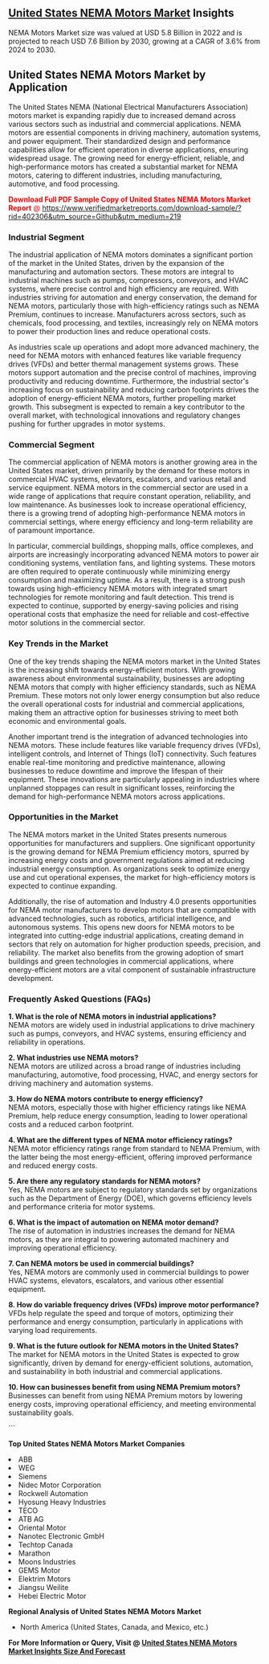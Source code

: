 <h2><a href="https://www.verifiedmarketreports.com/download-sample/?rid=402306&amp;utm_source=Github&amp;utm_medium=219" target="_blank">United States NEMA Motors Market</a> Insights</h2><p>NEMA Motors Market size was valued at USD 5.8 Billion in 2022 and is projected to reach USD 7.6 Billion by 2030, growing at a CAGR of 3.6% from 2024 to 2030.</p><p> <h2>United States NEMA Motors Market by Application</h2> <p>The United States NEMA (National Electrical Manufacturers Association) motors market is expanding rapidly due to increased demand across various sectors such as industrial and commercial applications. NEMA motors are essential components in driving machinery, automation systems, and power equipment. Their standardized design and performance capabilities allow for efficient operation in diverse applications, ensuring widespread usage. The growing need for energy-efficient, reliable, and high-performance motors has created a substantial market for NEMA motors, catering to different industries, including manufacturing, automotive, and food processing.</p> <p><p><span class=""><span style="color: #ff0000;"><strong>Download Full PDF Sample Copy of United States NEMA Motors Market Report</strong> @ </span><a href="https://www.verifiedmarketreports.com/download-sample/?rid=402306&amp;utm_source=Github&amp;utm_medium=219" target="_blank">https://www.verifiedmarketreports.com/download-sample/?rid=402306&amp;utm_source=Github&amp;utm_medium=219</a></span></p></p> <h3>Industrial Segment</h3> <p>The industrial application of NEMA motors dominates a significant portion of the market in the United States, driven by the expansion of the manufacturing and automation sectors. These motors are integral to industrial machines such as pumps, compressors, conveyors, and HVAC systems, where precise control and high efficiency are required. With industries striving for automation and energy conservation, the demand for NEMA motors, particularly those with high-efficiency ratings such as NEMA Premium, continues to increase. Manufacturers across sectors, such as chemicals, food processing, and textiles, increasingly rely on NEMA motors to power their production lines and reduce operational costs.</p> <p>As industries scale up operations and adopt more advanced machinery, the need for NEMA motors with enhanced features like variable frequency drives (VFDs) and better thermal management systems grows. These motors support automation and the precise control of machines, improving productivity and reducing downtime. Furthermore, the industrial sector's increasing focus on sustainability and reducing carbon footprints drives the adoption of energy-efficient NEMA motors, further propelling market growth. This subsegment is expected to remain a key contributor to the overall market, with technological innovations and regulatory changes pushing for further upgrades in motor systems.</p> <h3>Commercial Segment</h3> <p>The commercial application of NEMA motors is another growing area in the United States market, driven primarily by the demand for these motors in commercial HVAC systems, elevators, escalators, and various retail and service equipment. NEMA motors in the commercial sector are used in a wide range of applications that require constant operation, reliability, and low maintenance. As businesses look to increase operational efficiency, there is a growing trend of adopting high-performance NEMA motors in commercial settings, where energy efficiency and long-term reliability are of paramount importance.</p> <p>In particular, commercial buildings, shopping malls, office complexes, and airports are increasingly incorporating advanced NEMA motors to power air conditioning systems, ventilation fans, and lighting systems. These motors are often required to operate continuously while minimizing energy consumption and maximizing uptime. As a result, there is a strong push towards using high-efficiency NEMA motors with integrated smart technologies for remote monitoring and fault detection. This trend is expected to continue, supported by energy-saving policies and rising operational costs that emphasize the need for reliable and cost-effective motor solutions in the commercial sector.</p> <h3>Key Trends in the Market</h3> <p>One of the key trends shaping the NEMA motors market in the United States is the increasing shift towards energy-efficient motors. With growing awareness about environmental sustainability, businesses are adopting NEMA motors that comply with higher efficiency standards, such as NEMA Premium. These motors not only lower energy consumption but also reduce the overall operational costs for industrial and commercial applications, making them an attractive option for businesses striving to meet both economic and environmental goals.</p> <p>Another important trend is the integration of advanced technologies into NEMA motors. These include features like variable frequency drives (VFDs), intelligent controls, and Internet of Things (IoT) connectivity. Such features enable real-time monitoring and predictive maintenance, allowing businesses to reduce downtime and improve the lifespan of their equipment. These innovations are particularly appealing in industries where unplanned stoppages can result in significant losses, reinforcing the demand for high-performance NEMA motors across applications.</p> <h3>Opportunities in the Market</h3> <p>The NEMA motors market in the United States presents numerous opportunities for manufacturers and suppliers. One significant opportunity is the growing demand for NEMA Premium efficiency motors, spurred by increasing energy costs and government regulations aimed at reducing industrial energy consumption. As organizations seek to optimize energy use and cut operational expenses, the market for high-efficiency motors is expected to continue expanding.</p> <p>Additionally, the rise of automation and Industry 4.0 presents opportunities for NEMA motor manufacturers to develop motors that are compatible with advanced technologies, such as robotics, artificial intelligence, and autonomous systems. This opens new doors for NEMA motors to be integrated into cutting-edge industrial applications, creating demand in sectors that rely on automation for higher production speeds, precision, and reliability. The market also benefits from the growing adoption of smart buildings and green technologies in commercial applications, where energy-efficient motors are a vital component of sustainable infrastructure development.</p> <h3>Frequently Asked Questions (FAQs)</h3> <p><strong>1. What is the role of NEMA motors in industrial applications?</strong><br/>NEMA motors are widely used in industrial applications to drive machinery such as pumps, conveyors, and HVAC systems, ensuring efficiency and reliability in operations.</p> <p><strong>2. What industries use NEMA motors?</strong><br/>NEMA motors are utilized across a broad range of industries including manufacturing, automotive, food processing, HVAC, and energy sectors for driving machinery and automation systems.</p> <p><strong>3. How do NEMA motors contribute to energy efficiency?</strong><br/>NEMA motors, especially those with higher efficiency ratings like NEMA Premium, help reduce energy consumption, leading to lower operational costs and a reduced carbon footprint.</p> <p><strong>4. What are the different types of NEMA motor efficiency ratings?</strong><br/>NEMA motor efficiency ratings range from standard to NEMA Premium, with the latter being the most energy-efficient, offering improved performance and reduced energy costs.</p> <p><strong>5. Are there any regulatory standards for NEMA motors?</strong><br/>Yes, NEMA motors are subject to regulatory standards set by organizations such as the Department of Energy (DOE), which governs efficiency levels and performance criteria for motor systems.</p> <p><strong>6. What is the impact of automation on NEMA motor demand?</strong><br/>The rise of automation in industries increases the demand for NEMA motors, as they are integral to powering automated machinery and improving operational efficiency.</p> <p><strong>7. Can NEMA motors be used in commercial buildings?</strong><br/>Yes, NEMA motors are commonly used in commercial buildings to power HVAC systems, elevators, escalators, and various other essential equipment.</p> <p><strong>8. How do variable frequency drives (VFDs) improve motor performance?</strong><br/>VFDs help regulate the speed and torque of motors, optimizing their performance and energy consumption, particularly in applications with varying load requirements.</p> <p><strong>9. What is the future outlook for NEMA motors in the United States?</strong><br/>The market for NEMA motors in the United States is expected to grow significantly, driven by demand for energy-efficient solutions, automation, and sustainability in both industrial and commercial applications.</p> <p><strong>10. How can businesses benefit from using NEMA Premium motors?</strong><br/>Businesses can benefit from using NEMA Premium motors by lowering energy costs, improving operational efficiency, and meeting environmental sustainability goals.</p> ```</p><p><strong>Top United States NEMA Motors Market Companies</strong></p><div data-test-id=""><p><li>ABB</li><li> WEG</li><li> Siemens</li><li> Nidec Motor Corporation</li><li> Rockwell Automation</li><li> Hyosung Heavy Industries</li><li> TECO</li><li> ATB AG</li><li> Oriental Motor</li><li> Nanotec Electronic GmbH</li><li> Techtop Canada</li><li> Marathon</li><li> Moons Industries</li><li> GEMS Motor</li><li> Elektrim Motors</li><li> Jiangsu Weilite</li><li> Hebei Electric Motor</li></p><div><strong>Regional Analysis of&nbsp;United States NEMA Motors Market</strong></div><ul><li dir="ltr"><p dir="ltr">North America&nbsp;(United States, Canada, and Mexico, etc.)</p></li></ul><p><strong>For More Information or Query, Visit @&nbsp;</strong><strong><a href="https://www.verifiedmarketreports.com/product/nema-motors-market/?utm_source=Github&amp;utm_medium=219" target="_blank">United States NEMA Motors Market Insights Size And Forecast</a></strong></p></div>
